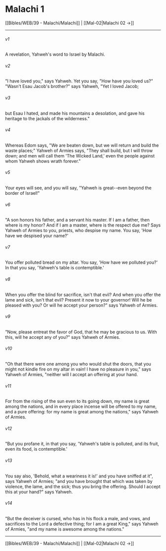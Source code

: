 # Malachi 1

[[Bibles/WEB/39 - Malachi/Malachi]] | [[Mal-02|Malachi 02 →]]
***



###### v1 
A revelation, Yahweh's word to Israel by Malachi. 

###### v2 
"I have loved you," says Yahweh. Yet you say, "How have you loved us?" "Wasn't Esau Jacob's brother?" says Yahweh, "Yet I loved Jacob; 

###### v3 
but Esau I hated, and made his mountains a desolation, and gave his heritage to the jackals of the wilderness." 

###### v4 
Whereas Edom says, "We are beaten down, but we will return and build the waste places;" Yahweh of Armies says, "They shall build, but I will throw down; and men will call them 'The Wicked Land,' even the people against whom Yahweh shows wrath forever." 

###### v5 
Your eyes will see, and you will say, "Yahweh is great--even beyond the border of Israel!" 

###### v6 
"A son honors his father, and a servant his master. If I am a father, then where is my honor? And if I am a master, where is the respect due me? Says Yahweh of Armies to you, priests, who despise my name. You say, 'How have we despised your name?' 

###### v7 
You offer polluted bread on my altar. You say, 'How have we polluted you?' In that you say, 'Yahweh's table is contemptible.' 

###### v8 
When you offer the blind for sacrifice, isn't that evil? And when you offer the lame and sick, isn't that evil? Present it now to your governor! Will he be pleased with you? Or will he accept your person?" says Yahweh of Armies. 

###### v9 
"Now, please entreat the favor of God, that he may be gracious to us. With this, will he accept any of you?" says Yahweh of Armies. 

###### v10 
"Oh that there were one among you who would shut the doors, that you might not kindle fire on my altar in vain! I have no pleasure in you," says Yahweh of Armies, "neither will I accept an offering at your hand. 

###### v11 
For from the rising of the sun even to its going down, my name is great among the nations, and in every place incense will be offered to my name, and a pure offering: for my name is great among the nations," says Yahweh of Armies. 

###### v12 
"But you profane it, in that you say, 'Yahweh's table is polluted, and its fruit, even its food, is contemptible.' 

###### v13 
You say also, 'Behold, what a weariness it is!' and you have sniffed at it", says Yahweh of Armies; "and you have brought that which was taken by violence, the lame, and the sick; thus you bring the offering. Should I accept this at your hand?" says Yahweh. 

###### v14 
"But the deceiver is cursed, who has in his flock a male, and vows, and sacrifices to the Lord a defective thing; for I am a great King," says Yahweh of Armies, "and my name is awesome among the nations."

***
[[Bibles/WEB/39 - Malachi/Malachi]] | [[Mal-02|Malachi 02 →]]
